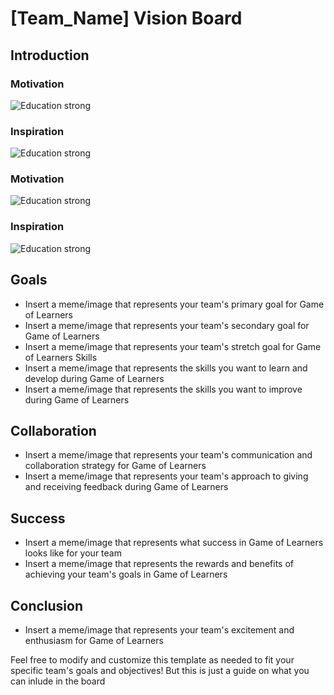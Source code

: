 # [Team_Name] Vision Board

## Introduction
### Motivation
![Education strong](https://media.giphy.com/media/MhAxhXZ0uEaer0U19j/giphy.gif)

### Inspiration
![Education strong](https://media.giphy.com/media/sGyZz05Y5oQLAg3Tc8/giphy.gif)
### Motivation
![Education strong](https://media.giphy.com/media/MhAxhXZ0uEaer0U19j/giphy.gif)

### Inspiration
![Education strong](https://media.giphy.com/media/sGyZz05Y5oQLAg3Tc8/giphy.gif)
## Goals
- Insert a meme/image that represents your team's primary goal for Game of Learners
- Insert a meme/image that represents your team's secondary goal for Game of Learners
- Insert a meme/image that represents your team's stretch goal for Game of Learners
Skills
- Insert a meme/image that represents the skills you want to learn and develop during Game of Learners
- Insert a meme/image that represents the skills you want to improve during Game of Learners

## Collaboration
- Insert a meme/image that represents your team's communication and collaboration strategy for Game of Learners
- Insert a meme/image that represents your team's approach to giving and receiving feedback during Game of Learners

## Success
- Insert a meme/image that represents what success in Game of Learners looks like for your team
- Insert a meme/image that represents the rewards and benefits of achieving your team's goals in Game of Learners

## Conclusion
- Insert a meme/image that represents your team's excitement and enthusiasm for Game of Learners

Feel free to modify and customize this template as needed to fit your specific team's goals and objectives! But this is just a guide on what you can inlude in the board